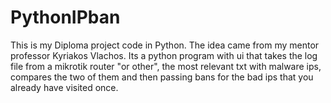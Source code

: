 # PythonIPban
This is my Diploma project code in Python. The idea came from my mentor professor Kyriakos Vlachos. Its a python program with ui that takes the log file from a mikrotik router "or other", the most relevant txt with malware ips, compares the two of them and then passing bans for the bad ips that you already have visited once.    

